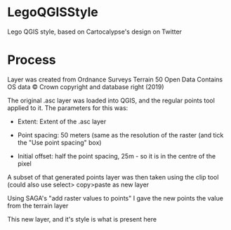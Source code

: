 # LegoQGISStyle
Lego QGIS style, based on Cartocalypse's design on Twitter

# Process
Layer was created from Ordnance Surveys Terrain 50 Open Data
Contains OS data © Crown copyright and database right (2019)

The original .asc layer was loaded into QGIS, and the regular points tool applied to it. 
The parameters for this was:

- Extent: Extent of the .asc layer

- Point spacing: 50 meters (same as the resolution of the raster (and tick the "Use point spacing" box)

- Initial offset: half the point spacing, 25m - so it is in the centre of the pixel

A subset of that generated points layer was then taken using the clip tool (could also use select> copy>paste as new layer

Using SAGA's "add raster values to points" I gave the new points the value from the terrain layer

This new layer, and it's style is what is present here

